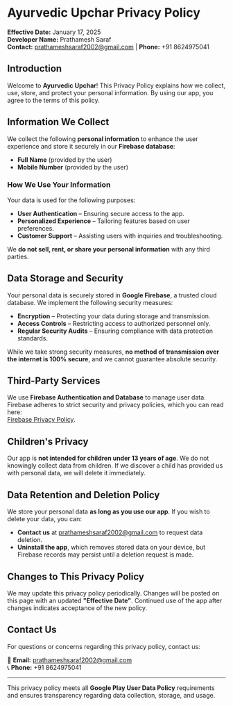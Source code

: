 # Ayurvedic Upchar Privacy Policy  

**Effective Date:** January 17, 2025  
**Developer Name:** Prathamesh Saraf  
**Contact:** [prathameshsaraf2002@gmail.com](mailto:prathameshsaraf2002@gmail.com) | **Phone:** +91 8624975041  

## Introduction  

Welcome to **Ayurvedic Upchar**! This Privacy Policy explains how we collect, use, store, and protect your personal information. By using our app, you agree to the terms of this policy.  

## Information We Collect  

We collect the following **personal information** to enhance the user experience and store it securely in our **Firebase database**:  

- **Full Name** (provided by the user)  
- **Mobile Number** (provided by the user)  

### How We Use Your Information  

Your data is used for the following purposes:  

- **User Authentication** – Ensuring secure access to the app.  
- **Personalized Experience** – Tailoring features based on user preferences.  
- **Customer Support** – Assisting users with inquiries and troubleshooting.  

We **do not sell, rent, or share your personal information** with any third parties.  

## Data Storage and Security  

Your personal data is securely stored in **Google Firebase**, a trusted cloud database. We implement the following security measures:  

- **Encryption** – Protecting your data during storage and transmission.  
- **Access Controls** – Restricting access to authorized personnel only.  
- **Regular Security Audits** – Ensuring compliance with data protection standards.  

While we take strong security measures, **no method of transmission over the internet is 100% secure**, and we cannot guarantee absolute security.  

## Third-Party Services  

We use **Firebase Authentication and Database** to manage user data. Firebase adheres to strict security and privacy policies, which you can read here:  
[Firebase Privacy Policy](https://firebase.google.com/support/privacy).  

## Children's Privacy  

Our app is **not intended for children under 13 years of age**. We do not knowingly collect data from children. If we discover a child has provided us with personal data, we will delete it immediately.  

## Data Retention and Deletion Policy  

We store your personal data **as long as you use our app**. If you wish to delete your data, you can:  

- **Contact us** at [prathameshsaraf2002@gmail.com](mailto:prathameshsaraf2002@gmail.com) to request data deletion.  
- **Uninstall the app**, which removes stored data on your device, but Firebase records may persist until a deletion request is made.  

## Changes to This Privacy Policy  

We may update this privacy policy periodically. Changes will be posted on this page with an updated **"Effective Date"**. Continued use of the app after changes indicates acceptance of the new policy.  

## Contact Us  

For questions or concerns regarding this privacy policy, contact us:  

📧 **Email:** [prathameshsaraf2002@gmail.com](mailto:prathameshsaraf2002@gmail.com)  
📞 **Phone:** +91 8624975041  

---

This privacy policy meets all **Google Play User Data Policy** requirements and ensures transparency regarding data collection, storage, and usage.  
